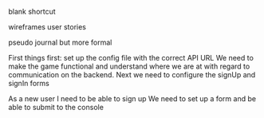 blank shortcut

wireframes user stories

pseudo journal but more formal


First things first: set up the config file with the correct API URL
We need to make the game functional and understand where we are at with regard
to communication on the backend.
Next we need to configure the signUp and signIn forms

As a  new user I need to be able to sign up
We need to set up a form and be able to submit to the console
